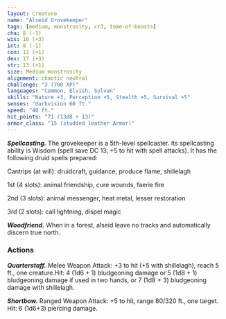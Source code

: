 ```yaml
---
layout: creature
name: "Alseid Grovekeeper"
tags: [medium, monstrosity, cr3, tome-of-beasts]
cha: 8 (-1)
wis: 16 (+3)
int: 8 (-1)
con: 12 (+1)
dex: 17 (+3)
str: 13 (+1)
size: Medium monstrosity
alignment: chaotic neutral
challenge: "3 (700 XP)"
languages: "Common, Elvish, Sylvan"
skills: "Nature +3, Perception +5, Stealth +5, Survival +5"
senses: "darkvision 60 ft."
speed: "40 ft."
hit_points: "71 (13d8 + 13)"
armor_class: "15 (studded leather Armor)"
---
```


***Spellcasting.*** The grovekeeper is a 5th-level spellcaster. Its spellcasting ability is Wisdom (spell save DC 13, +5 to hit with spell attacks). It has the following druid spells prepared:

Cantrips (at will): druidcraft, guidance, produce flame, shillelagh

1st (4 slots): animal friendship, cure wounds, faerie fire

2nd (3 slots): animal messenger, heat metal, lesser restoration

3rd (2 slots): call lightning, dispel magic

***Woodfriend.*** When in a forest, alseid leave no tracks and automatically discern true north.

### Actions

***Quarterstaff.*** Melee Weapon Attack: +3 to hit (+5 with shillelagh), reach 5 ft., one creature.Hit: 4 (1d6 + 1) bludgeoning damage or 5 (1d8 + 1) bludgeoning damage if used in two hands, or 7 (1d8 + 3) bludgeoning damage with shillelagh.

***Shortbow.*** Ranged Weapon Attack: +5 to hit, range 80/320 ft., one target. Hit: 6 (1d6+3) piercing damage.


